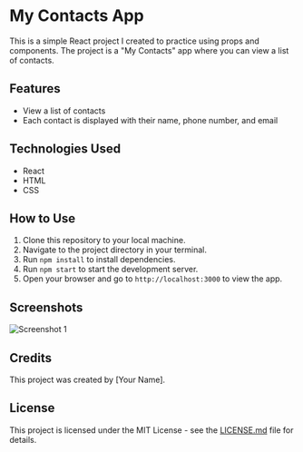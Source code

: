 # My Contacts App

This is a simple React project I created to practice using props and components. The project is a "My Contacts" app where you can view a list of contacts.

## Features

- View a list of contacts
- Each contact is displayed with their name, phone number, and email

## Technologies Used

- React
- HTML
- CSS

## How to Use

1. Clone this repository to your local machine.
2. Navigate to the project directory in your terminal.
3. Run `npm install` to install dependencies.
4. Run `npm start` to start the development server.
5. Open your browser and go to `http://localhost:3000` to view the app.

## Screenshots

![Screenshot 1](![image](https://github.com/Muntajir11/React_Props_Component/assets/91109805/cc96c647-8df9-475c-9dfc-8476c558fa9e)
)

## Credits

This project was created by [Your Name].

## License

This project is licensed under the MIT License - see the [LICENSE.md](LICENSE.md) file for details.
